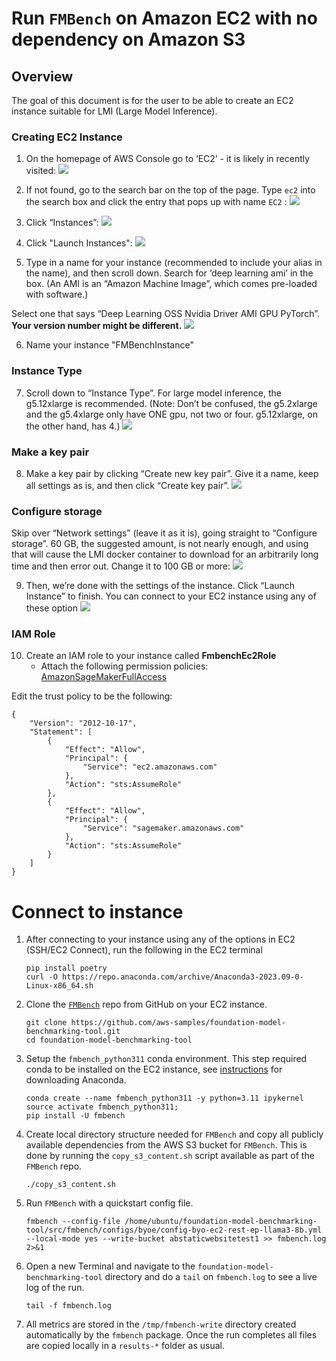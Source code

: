 # Run `FMBench` on Amazon EC2 with no dependency on Amazon S3

## Overview

The goal of this document is for the user to be able to create an EC2 instance suitable for LMI (Large Model Inference).

### Creating EC2 Instance

1. On the homepage of AWS Console go to ‘EC2’ - it is likely in recently visited:
   ![](img/ec2connect1.png)

3. If not found, go to the search bar on the top of the page. Type `ec2` into the search box and click the entry that pops up with name `EC2` :
   ![](img/ec2connect2.png)

3. Click “Instances”:
   ![](img/ec2connect3.png)

5. Click "Launch Instances":
   ![](img/ec2connect4.png)

5. Type in a name for your instance (recommended to include your alias in the name), and then scroll down. Search for ‘deep learning ami’ in the box. (An AMI is an “Amazon Machine Image”, which comes pre-loaded with software.)

Select one that says “Deep Learning OSS Nvidia Driver AMI GPU PyTorch”. **Your version number might be different.** 
    ![](img/ec2connect5a.png)

6. Name your instance "FMBenchInstance"

### Instance Type

7. Scroll down to “Instance Type”. For large model inference, the g5.12xlarge is recommended. (Note: Don’t be confused, the g5.2xlarge and the g5.4xlarge only have ONE gpu, not two or four. g5.12xlarge, on the other hand, has 4.)
   ![](img/ec2connect6.png)

### Make a key pair

8. Make a key pair by clicking “Create new key pair”. Give it a name, keep all settings as is, and then click “Create key pair”.
   ![](img/ec2connect7.png)
### Configure storage

Skip over “Network settings” (leave it as it is), going straight to “Configure storage”. 60 GB, the suggested amount, is not nearly enough, and using that will cause the LMI docker container to download for an arbitrarily long time and then error out. Change it to 100 GB or more:
    ![](img/ec2connect8.png)

9. Then, we’re done with the settings of the instance. Click “Launch Instance” to finish. You can connect to your EC2 instance using any of these option
    ![](img/ec2connect10.png)

### IAM Role
10. Create an IAM role to your instance called **FmbenchEc2Role**
    * Attach the following permission policies: [AmazonSageMakerFullAccess](https://us-east-1.console.aws.amazon.com/iam/home?region=us-east-1#/policies/details/arn%3Aaws%3Aiam%3A%3Aaws%3Apolicy%2FAmazonSageMakerFullAccess)

Edit the trust policy to be the following:
```
{
    "Version": "2012-10-17",
    "Statement": [
        {
            "Effect": "Allow",
            "Principal": {
                "Service": "ec2.amazonaws.com"
            },
            "Action": "sts:AssumeRole"
        },
        {
            "Effect": "Allow",
            "Principal": {
                "Service": "sagemaker.amazonaws.com"
            },
            "Action": "sts:AssumeRole"
        }
    ]
}
```

# **Connect to instance**
1. After connecting to your instance using any of the options in EC2 (SSH/EC2 Connect), run the following in the EC2 terminal
     ```
    pip install poetry
    curl -O https://repo.anaconda.com/archive/Anaconda3-2023.09-0-Linux-x86_64.sh
    ```
1. Clone the [`FMBench`](https://github.com/aws-samples/foundation-model-benchmarking-tool) repo from GitHub on your EC2 instance.

    ```{.bash}
    git clone https://github.com/aws-samples/foundation-model-benchmarking-tool.git
    cd foundation-model-benchmarking-tool
    ```

1. Setup the `fmbench_python311` conda environment. This step required conda to be installed on the EC2 instance, see [instructions](https://www.anaconda.com/download) for downloading Anaconda.

    ```{.bash}
    conda create --name fmbench_python311 -y python=3.11 ipykernel
    source activate fmbench_python311;
    pip install -U fmbench
    ```

1. Create local directory structure needed for `FMBench` and copy all publicly available dependencies from the AWS S3 bucket for `FMBench`. This is done by running the `copy_s3_content.sh` script available as part of the `FMBench` repo.

    ```{.bash}
    ./copy_s3_content.sh
    ```

1. Run `FMBench` with a quickstart config file.

    ```{.bash}
    fmbench --config-file /home/ubuntu/foundation-model-benchmarking-tool/src/fmbench/configs/byoe/config-byo-ec2-rest-ep-llama3-8b.yml --local-mode yes --write-bucket abstaticwebsitetest1 >> fmbench.log 2>&1
    ```

1. Open a new Terminal and navigate to the `foundation-model-benchmarking-tool` directory and do a `tail` on `fmbench.log` to see a live log of the run.

    ```{.bash}
    tail -f fmbench.log
    ```

1. All metrics are stored in the `/tmp/fmbench-write` directory created automatically by the `fmbench` package. Once the run completes all files are copied locally in a `results-*` folder as usual.
